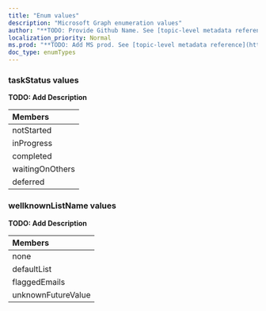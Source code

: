 ```yaml
---
title: "Enum values"
description: "Microsoft Graph enumeration values"
author: "**TODO: Provide Github Name. See [topic-level metadata reference](https://msgo.azurewebsites.net/add/document/guidelines/metadata.html#topic-level-metadata)**"
localization_priority: Normal
ms.prod: "**TODO: Add MS prod. See [topic-level metadata reference](https://msgo.azurewebsites.net/add/document/guidelines/metadata.html#topic-level-metadata)**"
doc_type: enumTypes
---
```


### taskStatus values 

**TODO: Add Description**

|Members|
|:---|
|notStarted|
|inProgress|
|completed|
|waitingOnOthers|
|deferred|

### wellknownListName values 

**TODO: Add Description**

|Members|
|:---|
|none|
|defaultList|
|flaggedEmails|
|unknownFutureValue|

